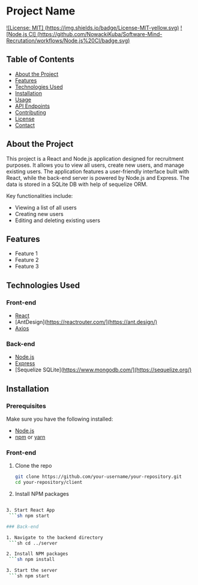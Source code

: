 # Project Name

[![License: MIT] (https://img.shields.io/badge/License-MIT-yellow.svg)](https://opensource.org/licenses/MIT)
[![Node.js CI] (https://github.com/NowackiKuba/Software-Mind-Recrutation/workflows/Node.js%20CI/badge.svg)](https://github.com/your-username/your-repository/actions)

## Table of Contents

- [About the Project](#about-the-project)
- [Features](#features)
- [Technologies Used](#technologies-used)
- [Installation](#installation)
- [Usage](#usage)
- [API Endpoints](#api-endpoints)
- [Contributing](#contributing)
- [License](#license)
- [Contact](#contact)

## About the Project


This project is a React and Node.js application designed for recruitment purposes. It allows you to view all users, create new users, and manage existing users. The application features a user-friendly interface built with React, while the back-end server is powered by Node.js and Express. The data is stored in a SQLite DB with help of sequelize ORM.

Key functionalities include:
- Viewing a list of all users
- Creating new users
- Editing and deleting existing users

## Features

- Feature 1
- Feature 2
- Feature 3

## Technologies Used

### Front-end
- [React](https://reactjs.org/)
- [AntDesign](https://reactrouter.com/](https://ant.design/)
- [Axios](https://github.com/axios/axios)

### Back-end
- [Node.js](https://nodejs.org/)
- [Express](https://expressjs.com/)
- [Sequelize SQLite](https://www.mongodb.com/](https://sequelize.org/)

## Installation

### Prerequisites

Make sure you have the following installed:

- [Node.js](https://nodejs.org/)
- [npm](https://www.npmjs.com/) or [yarn](https://yarnpkg.com/)

### Front-end

1. Clone the repo
   ```sh
   git clone https://github.com/your-username/your-repository.git
   cd your-repository/client

2. Install NPM packages
  ```sh npm install

3. Start React App
   ```sh npm start

### Back-end

1. Navigate to the backend directory
   ```sh cd ../server

2. Install NPM packages
   ```sh npm install

3. Start the server
   ```sh npm start
